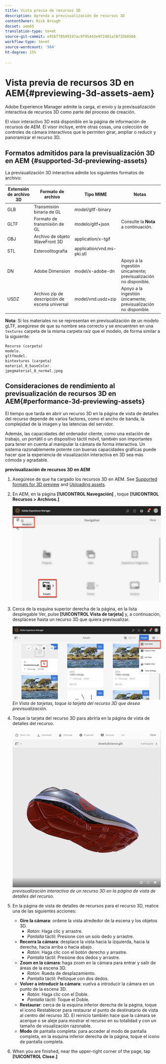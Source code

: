```yaml
---
title: Vista previa de recursos 3D
description: Aprenda a previsualización de recursos 3D
contentOwner: Rick Brough
docset: aem65
translation-type: tm+mt
source-git-commit: e916f70549197ac9f95443e972401a78735b0560
workflow-type: tm+mt
source-wordcount: '564'
ht-degree: 15%

---
```



# Vista previa de recursos 3D en AEM{#previewing-3d-assets-aem}

Adobe Experience Manager admite la carga, el envío y la previsualización interactiva de recursos 3D como parte del proceso de creación.

El visor interactivo 3D está disponible en la página de información de recursos de AEM. El visor incluye, entre otras cosas, una colección de controles de cámara interactivos que le permiten girar, ampliar o reducir y panoramizar el recurso 3D.

<!-- See also [Working with 3D assets in Dynamic Media](/help/assets/assets-3d.md). -->

## Formatos admitidos para la previsualización 3D en AEM {#supported-3d-previewing-assets}

La previsualización 3D interactiva admite los siguientes formatos de archivo:

| Extensión de archivo 3D | Formato de archivo | Tipo MIME | Notas |
|---|---|---|---|
| GLB | Transmisión binaria de GL | model/gltf-binary |  |
| GLTF | Formato de transmisión de GL | modelo/gltf+json | Consulte la **Nota** a continuación. |
| OBJ | Archivo de objeto WaveFront 3D | application/x-tgif |  |
| STL | Esteroolitografía | application/vnd.ms-pki.stl |  |
| DN | Adobe Dimension | model/x-adobe-dn | Apoyo a la ingestión únicamente; previsualización no disponible. |
| USDZ | Archivo zip de descripción de escena universal | model/vnd.usdz+zip | Apoyo a la ingestión únicamente; previsualización no disponible. |

**Nota**: Si los materiales no se representan en previsualización de un modelo gLTF, asegúrese de que su nombre sea correcto y se encuentren en una `textures` carpeta de la misma carpeta raíz que el modelo, de forma similar a la siguiente:

    Recurso (carpeta)
    modelo.
    gltfmodel.
    bintextures (carpeta)
    material_0_baseColor.
    jpegmaterial_0_normal.jpeg

## Consideraciones de rendimiento al previsualización de recursos 3D en AEM{#performance-3d-previewing-assets}

El tiempo que tarda en abrir un recurso 3D en la página de vista de detalles del recurso depende de varios factores, como el ancho de banda, la complejidad de la imagen y las latencias del servidor.

Además, las capacidades del ordenador cliente, como una estación de trabajo, un portátil o un dispositivo táctil móvil, también son importantes para tener en cuenta al manipular la cámara de forma interactiva. Un sistema razonablemente potente con buenas capacidades gráficas puede hacer que la experiencia de visualización interactiva en 3D sea más cómoda y agradable.

**previsualización de recursos 3D en AEM**

1. Asegúrese de que ha cargado los recursos 3D en AEM.
See [Supported formats for 3D preview](#supported-3d-previewing-assets) and [Uploading assets](/help/assets/managing-assets-touch-ui.md#uploading-assets).
1. En AEM, en la página **[!UICONTROL Navegación]** , toque **[!UICONTROL Recursos > Archivos.]**

   ![Página de navegación](/help/assets/assets-dm/navigation-assets.png)

1. Cerca de la esquina superior derecha de la página, en la lista desplegable Ver, pulse **[!UICONTROL Vista de tarjeta]** y, a continuación, desplácese hasta un recurso 3D que quiera previsualizar.

   ![Selección de tarjeta 3D](/help/assets/assets-dm/3d-card-select.png)
   _En Vista de tarjetas, toque la tarjeta del recurso 3D que desea previsualización._

1. Toque la tarjeta del recurso 3D para abrirla en la página de vista de detalles del recurso.

   ![previsualización 3D interactiva](/help/assets/assets-dm/3d-preview.png)
   _previsualización interactiva de un recurso 3D en la página de vista de detalles del recurso._
1. En la página de vista de detalles de recursos para el recurso 3D, realice una de las siguientes acciones:
   * **Gire la cámara**: ordene la vista alrededor de la escena y los objetos 3D.
      * _Ratón_: Haga clic y arrastre.
      * _Pantalla_ táctil: Presione con un solo dedo y arrastre.
   * **Recorra la cámara**: desplace la vista hacia la izquierda, hacia la derecha, hacia arriba o hacia abajo.
      * _Ratón_: Haga clic con el botón derecho y arrastre.
      * _Pantalla_ táctil: Presione dos dedos y arrastre.
   * **Zoom en la cámara**: haga zoom en la cámara para entrar y salir de áreas de la escena 3D.
      * _Ratón_: Rueda de desplazamiento.
      * _Pantalla_ táctil: Pellizque con dos dedos.
   * **Volver a introducir la cámara**: vuelva a introducir la cámara en un punto de la escena 3D.
      * _Ratón_: Haga clic con el Doble.
      * _Pantalla_ táctil: Toque el Doble.
   * **Restaurar**: cerca de la esquina inferior derecha de la página, toque el icono Restablecer para restaurar el punto de destinatario de vista al centro del recurso 3D. El reinicio también hace que la cámara se acerque o se aleje para mostrar el recurso en su totalidad y con un tamaño de visualización razonable.
   * **Modo** de pantalla completa: para acceder al modo de pantalla completa, en la esquina inferior derecha de la página, toque el icono de pantalla completa.

1. When you are finished, near the upper-right corner of the page, tap **[!UICONTROL Close.]**
